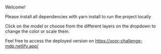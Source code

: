 Welcome!

Please install all dependencies with yarn install to run the project locally

Click on the model or choose from the different layers on the dropdown to change the color or scale them.

Feel free to access the deployed version on https://xoor-challenge-mdp.netlify.app/
